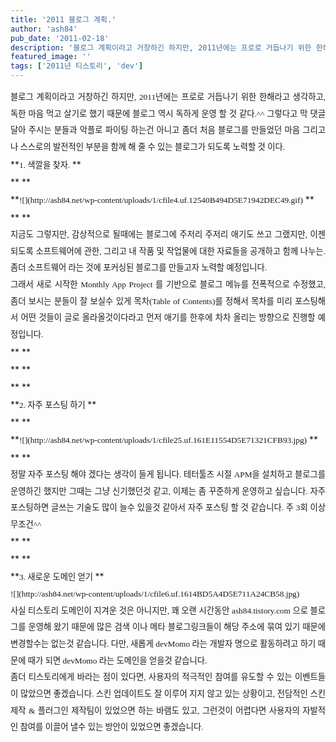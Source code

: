 ```yaml
---
title: '2011 블로그 계획.'
author: 'ash84'
pub_date: '2011-02-18'
description: '블로그 계획이라고 거창하긴 하지만, 2011년에는 프로로 거듭나기 위한 한해라고 생각하고, 독한 마음 먹고 살기로 했기 때문에 블로그 역시 독하게 운영 할 것 같다.^^ 그렇다고 막 댓글 달아 주시는 분들과 악플로 파이팅 하는건 아니고 좀더 처음 블로그를 만들었던 마음 그리고 나 스스로의 발전적인 부분을 함께 해 줄 수 있'
featured_image: ''
tags: ['2011년 티스토리', 'dev']
---
```



<div style="text-align: justify; line-height: 2; "><span style="font-size: 10pt; "><span style="font-family: Dotum; ">블로그 계획이라고 거창하긴 하지만, 2011년에는 프로로 거듭나기 위한 한해라고 생각하고, 독한 마음 먹고 살기로 했기 때문에 블로그 역시 독하게 운영 할 것 같다.^^ 그렇다고 막 댓글 달아 주시는 분들과 악플로 파이팅 하는건 아니고 좀더 처음 블로그를 만들었던 마음 그리고 나 스스로의 발전적인 부분을 함께 해 줄 수 있는 블로그가 되도록 노력할 것 이다. </span></span></div><div style="text-align: justify; line-height: 2; "></div><div style="text-align: justify; line-height: 2; "></div><div style="text-align: justify; line-height: 2; "></div><div style="text-align: justify; line-height: 2; ">**<span style="font-size: 10pt; "><span style="font-family: Dotum; ">1. 색깔을 찾자. </span></span>**</div><div style="text-align: justify; line-height: 2; ">**  
**</div><div style="text-align: justify; line-height: 2; ">**<span style="font-size: 10pt; "><span style="font-family: Dotum; ">![](http://ash84.net/wp-content/uploads/1/cfile4.uf.12540B494D5E71942DEC49.gif)</span></span>  
**</div><div style="text-align: justify; line-height: 2; ">**  
**</div><div style="text-align: justify; line-height: 2; "><span style="font-size: 10pt; "><span style="font-family: Dotum; ">지금도 그렇지만, 감상적으로 될때에는 블로그에 주저리 주저리 애기도 쓰고 그랬지만, 이젠 되도록 소프트웨어에 관한, 그리고 내 작품 및 작업물에 대한 자료들을 공개하고 함께 나누는. 좀더 소프트웨어 라는 것에 포커싱된 블로그를 만들고자 노력할 예정입니다. </span></span></div><div style="text-align: justify; line-height: 2; "></div><div style="text-align: justify; line-height: 2; "><span style="font-size: 10pt; "><span style="font-family: Dotum; ">그래서 새로 시작한 Monthly App Project 를 기반으로 블로그 메뉴를 전폭적으로 수정했고, 좀더 보시는 분들이 잘 보실수 있게 목차(Table of Contents)를 정해서 목차를 미리 포스팅해서 어떤 것들이 글로 올라올것이다라고 먼저 애기를 한후에 차차 올리는 방향으로 진행할 예정입니다. </span></span></div><div style="text-align: justify; line-height: 2; ">**  
**</div><div style="text-align: justify; line-height: 2; ">**  
**</div><div style="text-align: justify; line-height: 2; ">**  
**</div><div style="text-align: justify; line-height: 2; ">**<span style="font-size: 10pt; "><span style="font-family: Dotum; ">2. 자주 포스팅 하기 </span></span>**</div><div style="text-align: justify; line-height: 2; ">**  
**</div><div style="text-align: justify; line-height: 2; ">**<span style="font-size: 10pt; "><span style="font-family: Dotum; ">![](http://ash84.net/wp-content/uploads/1/cfile25.uf.161E11554D5E71321CFB93.jpg)</span></span>  
**</div><div style="text-align: justify; line-height: 2; ">**  
**</div><div style="text-align: justify; line-height: 2; "><span style="font-size: 10pt; "><span style="font-family: Dotum; ">정말 자주 포스팅 해야 겠다는 생각이 들게 됩니다. 테터툴즈 시절 APM을 설치하고 블로그를 운영하긴 했지만 그때는 그냥 신기했던것 같고, 이제는 좀 꾸준하게 운영하고 싶습니다. 자주 포스팅하면 글쓰는 기술도 많이 늘수 있을것 같아서 자주 포스팅 할 것 같습니다. 주 3회 이상 무조건^^</span></span></div><div style="text-align: justify; line-height: 2; ">**  
**</div><div style="text-align: justify; line-height: 2; ">**  
**</div><div style="text-align: justify; line-height: 2; ">**<span style="font-size: 10pt; "><span style="font-family: Dotum; ">3. 새로운 도메인 얻기 </span></span>**</div><div style="text-align: justify; line-height: 2; "></div><div style="text-align: justify; line-height: 2; "><span style="font-size: 10pt; "><span style="font-family: Dotum; ">![](http://ash84.net/wp-content/uploads/1/cfile6.uf.1614BD5A4D5E711A24CB58.jpg)</span></span></div><div style="text-align: justify; line-height: 2; "></div><div style="text-align: justify; line-height: 2; "></div><div style="text-align: justify; line-height: 2; "><span style="font-size: 10pt; "><span style="font-family: Dotum; "><span style="font-size: 10pt; "><span style="font-family: Dotum; ">사실 티스토리 도메인이 지겨운 것은 아니지만, 꽤 오랜 시간동안 ash84.tistory.com 으로 블로그를 운영해 왔기 때문에 많은 검색 이나 메타 블로그링크들이 해당 주소에 묶여 있기 때문에 변경할수는 없는것 같습니다. 다만, 새롭게 devMomo 라는 개발자 명으로 활동하려고 하기 때문에 때가 되면 devMomo 라는 도메인을 얻을것 같습니다. </span></span></span></span></div><div style="text-align: justify; line-height: 2; "></div><div style="text-align: justify; line-height: 2; "><span style="font-size: 10pt; "><span style="font-family: Dotum; ">  
 좀더 티스토리에게 바라는 점이 있다면, 사용자의 적극적인 참여를 유도할 수 있는 이벤트들이 많았으면 좋겠습니다. 스킨 업데이트도 잘 이루어 지지 않고 있는 상황이고, 전담적인 스킨 제작 & 플러그인 제작팀이 있었으면 하는 바램도 있고, 그런것이 어렵다면 사용자의 자발적인 참여를 이끌어 낼수 있는 방안이 있었으면 좋겠습니다.</span></span></div><div style="text-align: justify; line-height: 2; "></div><div style="text-align: justify; line-height: 2; "></div>

